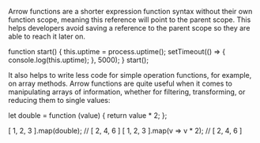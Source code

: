 Arrow functions are a shorter expression function syntax without their own function scope, meaning this reference will point to the parent scope. 
This helps developers avoid saving a reference to the parent scope so they are able to reach it later on.

function start() {
  this.uptime = process.uptime();
  setTimeout(() => {
    console.log(this.uptime);
  }, 5000);
}
start();

It also helps to write less code for simple operation functions, for example, on array methods. 
Arrow functions are quite useful when it comes to manipulating arrays of information, whether for filtering, transforming, or reducing them to single values:

let double = function (value) {
    return value * 2;
};

[ 1, 2, 3 ].map(double);     // [ 2, 4, 6 ]
[ 1, 2, 3 ].map(v => v * 2); // [ 2, 4, 6 ]